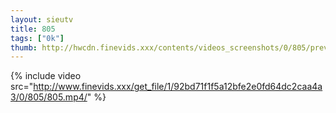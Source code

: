 ```yaml
--- 
layout: sieutv
title: 805
tags: ["0k"]
thumb: http://hwcdn.finevids.xxx/contents/videos_screenshots/0/805/preview.mp4.jpg
---
```

{% include video src="http://www.finevids.xxx/get_file/1/92bd71f1f5a12bfe2e0fd64dc2caa4a3/0/805/805.mp4/" %} 
